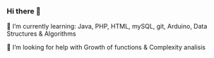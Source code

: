 ### Hi there 👋

<!--
**J-MaFf/J-MaFf** is a ✨ _special_ ✨ repository because its `README.md` (this file) appears on your GitHub profile.

Here are some ideas to get you started:

- 🔭 I’m currently working on ...
- 👯 I’m looking to collaborate on ...
- 💬 Ask me about ...
- 📫 How to reach me: ...
- ⚡ Fun fact: ...
-->
🌱 I’m currently learning: Java, PHP, HTML, mySQL, git, Arduino, Data Structures & Algorithms 

🤔 I’m looking for help with Growth of functions & Complexity analisis 

